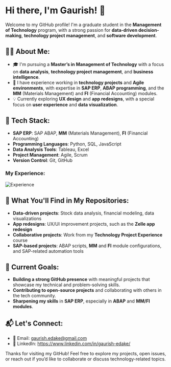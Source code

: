 

# Hi there, I'm Gaurish! 👋

Welcome to my GitHub profile! I'm a graduate student in the **Management of Technology** program, with a strong passion for **data-driven decision-making**, **technology project management**, and **software development**.

## 🧑‍💻 About Me:
- 🎓 I'm pursuing a **Master’s in Management of Technology** with a focus on **data analysis**, **technology project management**, and **business intelligence**.
- 💼 I have experience working in **technology projects** and **Agile environments**, with expertise in **SAP ERP**, **ABAP programming**, and the **MM** (Materials Management) and **FI** (Financial Accounting) modules.
- 💡 Currently exploring **UX design** and **app redesigns**, with a special focus on **user experience** and **data visualization**.

## 🔧 Tech Stack:
- **SAP ERP**: SAP ABAP, **MM** (Materials Management), **FI** (Financial Accounting)
- **Programming Languages**: Python, SQL, JavaScript
- **Data Analysis Tools**: Tableau, Excel
- **Project Management**: Agile, Scrum
- **Version Control**: Git, GitHub

### My Experience:
![Experience](/assets/Exp.jpg)


## 📂 What You'll Find in My Repositories:
- **Data-driven projects**: Stock data analysis, financial modeling, data visualizations
- **App redesigns**: UX/UI improvement projects, such as the **Zelle app redesign**
- **Collaborative projects**: Work from my **Technology Project Experience** course
- **SAP-based projects**: ABAP scripts, **MM** and **FI** module configurations, and SAP-related automation tools

## 🌱 Current Goals:
- **Building a strong GitHub presence** with meaningful projects that showcase my technical and problem-solving skills.
- **Contributing to open-source projects** and collaborating with others in the tech community.
- **Sharpening my skills** in **SAP ERP**, especially in **ABAP** and **MM/FI modules**.

## 📬 Let's Connect:
- 📧 Email: gaurish.edake@gmail.com
- 🔗 LinkedIn: https://www.linkedin.com/in/gaurish-edake/

Thanks for visiting my GitHub! Feel free to explore my projects, open issues, or reach out if you’d like to collaborate or discuss technology-related topics.
